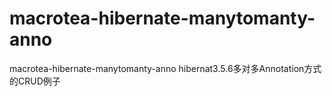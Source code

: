 macrotea-hibernate-manytomanty-anno
===================================

macrotea-hibernate-manytomanty-anno hibernat3.5.6多对多Annotation方式的CRUD例子
